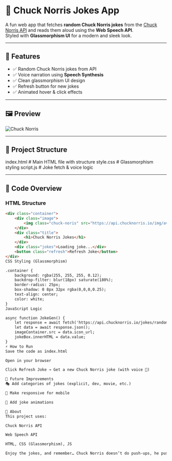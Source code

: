 # 🥋 Chuck Norris Jokes App

A fun web app that fetches **random Chuck Norris jokes** from the [Chuck Norris API](https://api.chucknorris.io/) and reads them aloud using the **Web Speech API**.  
Styled with **Glassmorphism UI** for a modern and sleek look.

---

## 🚀 Features
- ✅ Random Chuck Norris jokes from API  
- ✅ Voice narration using **Speech Synthesis**  
- ✅ Clean glassmorphism UI design  
- ✅ Refresh button for new jokes  
- ✅ Animated hover & click effects  

---

## 🖼️ Preview
![Chuck Norris](https://api.chucknorris.io/img/avatar/chuck-norris.png)

---

## 📂 Project Structure

index.html # Main HTML file with structure
style.css # Glassmorphism styling
script.js # Joke fetch & voice logic



---

## 📜 Code Overview
### HTML Structure
```html
<div class="container">
    <div class="image">
        <img class="chuck-noris" src="https://api.chucknorris.io/img/avatar/chuck-norris.png" alt="Chuck Norris">
    </div>
    <div class="title">
        <h1>Chuck Norris Jokes</h1>
    </div>
    <div class="jokes">Loading joke...</div>
    <button class="refresh">Refresh Joke</button>
</div>
CSS Styling (Glassmorphism)

.container {
    background: rgba(255, 255, 255, 0.12);
    backdrop-filter: blur(18px) saturate(180%);
    border-radius: 25px;
    box-shadow: 0 8px 32px rgba(0,0,0,0.25);
    text-align: center;
    color: white;
}
JavaScript Logic

async function JokeGen() {
    let response = await fetch('https://api.chucknorris.io/jokes/random');
    let data = await response.json();
    imageContainer.src = data.icon_url;
    jokeBox.innerHTML = data.value;
}
⚡ How to Run
Save the code as index.html

Open in your browser

Click Refresh Joke → Get a new Chuck Norris joke (with voice 🎤)

🔮 Future Improvements
🎭 Add categories of jokes (explicit, dev, movie, etc.)

📱 Make responsive for mobile

🎨 Add joke animations

🤠 About
This project uses:

Chuck Norris API

Web Speech API

HTML, CSS (Glassmorphism), JS

Enjoy the jokes, and remember… Chuck Norris doesn’t do push-ups, he pushes the Earth down. 💪🥋

